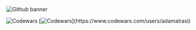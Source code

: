 ![Github banner](https://github.com/adamalrasi/Codewars__Completed-JavaScript-Katas/assets/147779056/e9b5087a-c683-418a-b61f-63a89eaee18a)

![Codewars](https://github.r2v.ch/codewars?user=adamalrasi&name=true&top_languages=true&stroke=%23b362ff&theme=purple_dark)
[![Codewars](https://github.r2v.ch/codewars?user=adamalrasi&name=true&top_languages=true&stroke=rgb(53,187,203)&theme=white_light)](https://www.codewars.com/users/adamalrasi)




<!--
h
Here are some ideas to get you started: 9

- 🔭 I’m currently working on ...
- 🌱 I’m currently learning ...
- 👯 I’m looking to collaborate on ...
- 🤔 I’m looking for help with ...
- 💬 Ask me about ...
- 📫 How to reach me: ...
- 😄 Pronouns: ...
- ⚡ Fun fact: ...
-->

